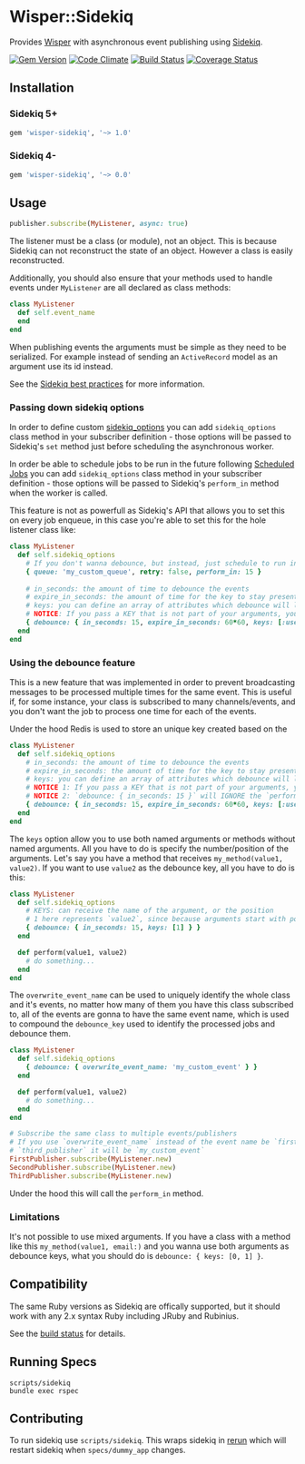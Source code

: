 # Wisper::Sidekiq

Provides [Wisper](https://github.com/krisleech/wisper) with asynchronous event
publishing using [Sidekiq](https://github.com/mperham/sidekiq).

[![Gem Version](https://badge.fury.io/rb/wisper-sidekiq.png)](http://badge.fury.io/rb/wisper-sidekiq)
[![Code Climate](https://codeclimate.com/github/krisleech/wisper-sidekiq.png)](https://codeclimate.com/github/krisleech/wisper-sidekiq)
[![Build Status](https://travis-ci.org/krisleech/wisper-sidekiq.png?branch=master)](https://travis-ci.org/krisleech/wisper-sidekiq)
[![Coverage Status](https://coveralls.io/repos/krisleech/wisper-sidekiq/badge.png?branch=master)](https://coveralls.io/r/krisleech/wisper-sidekiq?branch=master)

## Installation

### Sidekiq 5+

```ruby
gem 'wisper-sidekiq', '~> 1.0'
```

### Sidekiq 4-

```ruby
gem 'wisper-sidekiq', '~> 0.0'
```

## Usage

```ruby
publisher.subscribe(MyListener, async: true)
```

The listener must be a class (or module), not an object. This is because Sidekiq
can not reconstruct the state of an object. However a class is easily reconstructed.

Additionally, you should also ensure that your methods used to handle events under `MyListener` are all declared as class methods:

```ruby
class MyListener
  def self.event_name
  end
end
```

When publishing events the arguments must be simple as they need to be
serialized. For example instead of sending an `ActiveRecord` model as an argument
use its id instead.

See the [Sidekiq best practices](https://github.com/mperham/sidekiq/wiki/Best-Practices)
for more information.

### Passing down sidekiq options

In order to define custom [sidekiq_options](https://github.com/mperham/sidekiq/wiki/Advanced-Options#workers) you can add `sidekiq_options` class method in your subscriber definition - those options will be passed to Sidekiq's `set` method just before scheduling the asynchronous worker.

In order be able to schedule jobs to be run in the future following [Scheduled Jobs](https://github.com/mperham/sidekiq/wiki/Scheduled-Jobs) you can add `sidekiq_options` class method in your subscriber definition - those options will be passed to Sidekiq's `perform_in` method when the worker is called.

This feature is not as powerfull as Sidekiq's API that allows you to set this on every job enqueue, in this case you're able to set this for the hole listener class like:
```ruby
class MyListener
  def self.sidekiq_options
    # If you don't wanna debounce, but instead, just schedule to run in the future, use `perform_in` option
    { queue: 'my_custom_queue', retry: false, perform_in: 15 }
    
    # in_seconds: the amount of time to debounce the events
    # expire_in_seconds: the amount of time for the key to stay present on redis cache
    # keys: you can define an array of attributes which debounce will look for on arguments to create an unique key to identify the debouncing jobs
    # NOTICE: If you pass a KEY that is not part of your arguments, you may cause inconsistent debouncing
    { debounce: { in_seconds: 15, expire_in_seconds: 60*60, keys: [:user_id, :email] } }
  end
end
```

### Using the debounce feature

This is a new feature that was implemented in order to prevent broadcasting messages to be processed multiple times
for the same event. This is useful if, for some instance, your class is subscribed to many channels/events, and you don't
want the job to process one time for each of the events.

Under the hood Redis is used to store an unique key created based on the 

```ruby
class MyListener
  def self.sidekiq_options
    # in_seconds: the amount of time to debounce the events
    # expire_in_seconds: the amount of time for the key to stay present on redis cache
    # keys: you can define an array of attributes which debounce will look for on arguments to create an unique key to identify the debouncing jobs
    # NOTICE 1: If you pass a KEY that is not part of your arguments, you may cause inconsistent debouncing
    # NOTICE 2: `debounce: { in_seconds: 15 }` will IGNORE the `perform_in` argument
    { debounce: { in_seconds: 15, expire_in_seconds: 60*60, keys: [:user_id, :email] } }
  end
end
```

The `keys` option allow you to use both named arguments or methods without named arguments.
All you have to do is specify the number/position of the arguments.
Let's say you have a method that receives `my_method(value1, value2)`.
If you want to use `value2` as the debounce key, all you have to do is this:

```ruby
class MyListener
  def self.sidekiq_options
    # KEYS: can receive the name of the argument, or the position
    # 1 here represents `value2`, since because arguments start with position 0
    { debounce: { in_seconds: 15, keys: [1] } }
  end

  def perform(value1, value2)
    # do something...
  end
end
```

The `overwrite_event_name` can be used to uniquely identify the whole class and it's events, no matter how many of
them you have this class subscribed to, all of the events are gonna to have the same event name, which is used to
compound the `debounce_key` used to identify the processed jobs and debounce them.

```ruby
class MyListener
  def self.sidekiq_options
    { debounce: { overwrite_event_name: 'my_custom_event' } }
  end

  def perform(value1, value2)
    # do something...
  end
end

# Subscribe the same class to multiple events/publishers
# If you use `overwrite_event_name` instead of the event name be `first_publisher`, `second_publisher`,
# `third_publisher` it will be `my_custom_event` 
FirstPublisher.subscribe(MyListener.new)
SecondPublisher.subscribe(MyListener.new)
ThirdPublisher.subscribe(MyListener.new)
```

Under the hood this will call the `perform_in` method.

### Limitations

It's not possible to use mixed arguments.
If you have a class with a method like this `my_method(value1, email:)` and you wanna use both arguments
as debounce keys, what you should do is `debounce: { keys: [0, 1] }`.

## Compatibility

The same Ruby versions as Sidekiq are offically supported, but it should work
with any 2.x syntax Ruby including JRuby and Rubinius.

See the [build status](https://travis-ci.org/krisleech/wisper-sidekiq) for details.

## Running Specs

```
scripts/sidekiq
bundle exec rspec
```

## Contributing

To run sidekiq use `scripts/sidekiq`. This wraps sidekiq in [rerun](https://github.com/alexch/rerun)
which will restart sidekiq when `specs/dummy_app` changes.